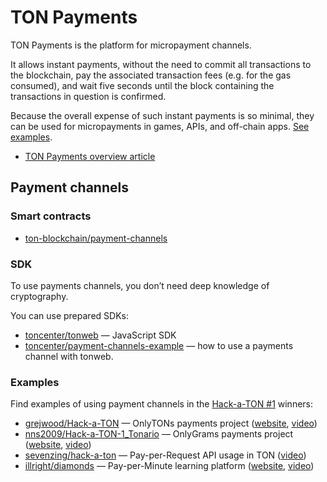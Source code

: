 # TON Payments

TON Payments is the platform for micropayment channels. 

It allows instant payments, without the need to commit all transactions to the blockchain, pay the associated transaction fees (e.g. for the gas consumed), and wait five seconds until the block
containing the transactions in question is confirmed.

Because the overall expense of such instant payments is so minimal, they can be used for micropayments in games, APIs, and off-chain apps. [See examples](/develop/dapps/defi/ton-payments#examples).

* [TON Payments overview article](/learn/services/payments)

## Payment channels

### Smart contracts

* [ton-blockchain/payment-channels](https://github.com/ton-blockchain/payment-channels)

### SDK

To use payments channels, you don’t need deep knowledge of cryptography.

You can use prepared SDKs:

* [toncenter/tonweb](https://github.com/toncenter/tonweb) —  JavaScript SDK
* [toncenter/payment-channels-example](https://github.com/toncenter/payment-channels-example) — how to use a payments channel with tonweb.

### Examples

Find examples of using payment channels in the [Hack-a-TON #1](https://ton.org/hack-a-ton-1) winners:

* [grejwood/Hack-a-TON](https://github.com/Grejwood/Hack-a-TON) — OnlyTONs payments project ([website](https://main.d3puvu1kvbh8ti.amplifyapp.com/), [video](https://www.youtube.com/watch?v=38JpX1vRNTk))
* [nns2009/Hack-a-TON-1_Tonario](https://github.com/nns2009/Hack-a-TON-1_Tonario) — OnlyGrams payments project ([website](https://onlygrams.io/), [video](https://www.youtube.com/watch?v=gm5-FPWn1XM))
* [sevenzing/hack-a-ton](https://github.com/sevenzing/hack-a-ton) — Pay-per-Request API usage in TON ([video](https://www.youtube.com/watch?v=7lAnbyJdpOA&feature=youtu.be))
* [illright/diamonds](https://github.com/illright/diamonds) — Pay-per-Minute learning platform ([website](https://diamonds-ton.vercel.app/), [video](https://www.youtube.com/watch?v=g9wmdOjAv1s))